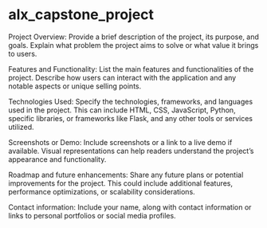 # alx_capstone_project
 Project Overview:
Provide a brief description of the project, its purpose, and goals. Explain what problem the project aims to solve or what value it brings to users.

Features and Functionality:
List the main features and functionalities of the project. Describe how users can interact with the application and any notable aspects or unique selling points.

Technologies Used:
Specify the technologies, frameworks, and languages used in the project. This can include HTML, CSS, JavaScript, Python, specific libraries, or frameworks like Flask, and any other tools or services utilized.

Screenshots or Demo:
Include screenshots or a link to a live demo if available. Visual representations can help readers understand the project’s appearance and functionality.

Roadmap and future enhancements:
Share any future plans or potential improvements for the project. This could include additional features, performance optimizations, or scalability considerations.

Contact information:
Include your name, along with contact information or links to personal portfolios or social media profiles.
